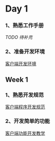 

# Day 1
### 1、熟悉工作手册
_TODO 待补充_

### 2、准备开发环境
[客户端开发环境](https://snh48group.yuque.com/lw0nsy/io8dbo/mt03rysxz5oc6mei)



## Week 1
### 1、熟悉开发规范
[客户端程序开发规范](https://snh48group.yuque.com/lw0nsy/io8dbo/hugfaqmo9v66e4dh)



### 2、开发简单的功能
[客户端功能开发教学](https://snh48group.yuque.com/lw0nsy/io8dbo/zgca4tqhlbqru3ke)

